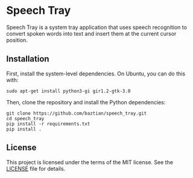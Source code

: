 # Speech Tray

Speech Tray is a system tray application that uses speech recognition to convert spoken words into text and insert them at the current cursor position.

## Installation

First, install the system-level dependencies. On Ubuntu, you can do this with:

    sudo apt-get install python3-gi gir1.2-gtk-3.0

Then, clone the repository and install the Python dependencies:

    git clone https://github.com/baztian/speech_tray.git
    cd speech_tray
    pip install -r requirements.txt
    pip install .

## License

This project is licensed under the terms of the MIT license. See the [LICENSE](LICENSE) file for details.
